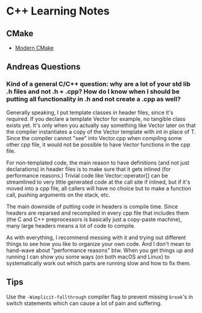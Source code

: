 # C++ Learning Notes

## CMake

* [Modern CMake](https://cliutils.gitlab.io/modern-cmake/chapters/testing.html)

## Andreas Questions

### Kind of a general C/C++ question: why are a lot of your std lib .h files and not .h + .cpp? How do I know when I should be putting all functionality in .h and not create a .cpp as well?

Generally speaking, I put template classes in header files, since it's required. If you declare a template<typename T> Vector<T> for example, no tangible class exists yet. It's only when you actually say something like Vector<int> later on that the compiler instantiates a copy of the Vector template with int in place of T. Since the compiler cannot "see" into Vector.cpp when compiling some other cpp file, it would not be possible to have Vector functions in the cpp file.

For non-templated code, the main reason to have definitions (and not just declarations) in header files is to make sure that it gets inlined (for performance reasons.) Trivial code like Vector::operator[] can be streamlined to very little generated code at the call site if inlined, but if it's moved into a cpp file, all callers will have no choice but to make a function call, pushing arguments on the stack, etc.

The main downside of putting code in headers is compile time. Since headers are reparsed and recompiled in every cpp file that includes them (the C and C++ preprocessors is basically just a copy-paste machine), many large headers means a lot of code to compile.

As with everything, I recommend messing with it and trying out different things to see how you like to organize your own code. And I don't mean to hand-wave about "performance reasons" btw. When you get things up and running I can show you some ways (on both macOS and Linux) to systematically work out which parts are running slow and how to fix them.

## Tips

Use the `-Wimplicit-fallthrough` compiler flag to prevent missing `break`'s in switch statements which can cause a lot of pain and suffering.